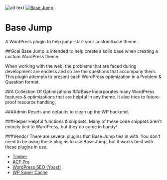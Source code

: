 ![alt text](http://i.imgur.com/dJB9IAh.jpg "Base Jump")
[<img src="http://i.imgur.com/dJB9IAh.jpg" alt="Base Jump">]()

# Base Jump
A WordPress plugin to help jump-start your custom/base theme.

##Goal
Base Jump is intended to help create a solid base when creating a custom WordPress theme.

When working with the web, the problems that are faced during development are endless and so are the questions that accompany them. This plugin attempts to present each WordPress optimization in a Problem & Question format.

##A Collection Of Optimizations
###Base
Incorporates many WordPress features & optimizations that are helpful in any theme. It also tries to future-proof resource handling.

###Admin
Resets and defaults to clean up the WP backend.

###Helper
Helpful functions & snippets. Many of these code snippets aren't entirely tied to WordPress, but they do come in handy!

###Vendor
There are several plugins that Base Jump ties in with. You don't need to be using these plugins to use Base Jump, but it works best with these plugins in use.

- [Timber](https://upstatement.com/timber/)
- [ACF Pro](https://www.advancedcustomfields.com/pro/)
- [WordPress SEO (Yoast)](https://yoast.com/wordpress/plugins/seo/)
- [WP Super Cache](https://wordpress.org/plugins/wp-super-cache/)